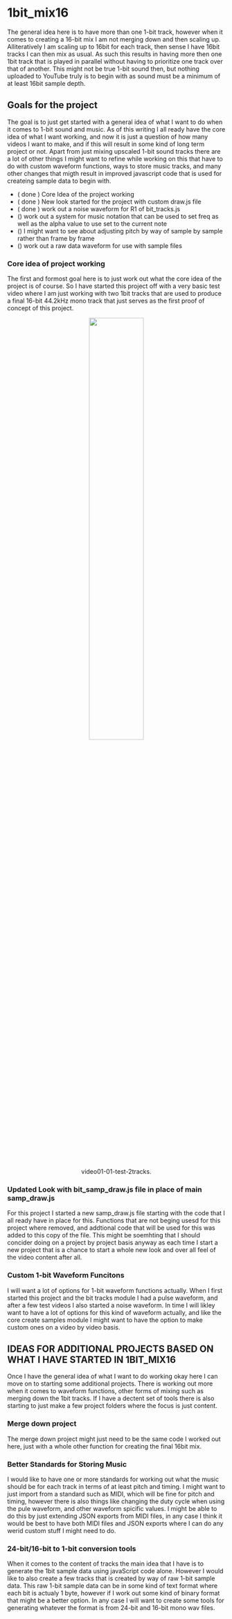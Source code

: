 # 1bit_mix16

The general idea here is to have more than one 1-bit track, however when it comes to creating a 16-bit mix I am not merging down and then scaling up. Alliteratively I am scaling up to 16bit for each track, then sense I have 16bit tracks I can then mix as usual. As such this results in having more then one 1bit track that is played in parallel without having to prioritize one track over that of another. This might not be true 1-bit sound then, but nothing uploaded to YouTube truly is to begin with as sound must be a minimum of at least 16bit sample depth.

## Goals for the project

The goal is to just get started with a general idea of what I want to do when it comes to 1-bit sound and music. As of this writing I all ready have the core idea of what I want working, and now it is just a question of how many videos I want to make, and if this will result in some kind of long term project or not. Apart from just mixing upscaled 1-bit sound tracks there are a lot of other things I might want to refine while working on this that have to do with custom waveform functions, ways to store music tracks, and many other changes that migth result in improved javascript code that is used for createing sample data to begin with.

  * ( done ) Core Idea of the project working
  * ( done ) New look started for the project with custom draw.js file
  * ( done ) work out a noise waveform for R1 of bit_tracks.js
  * () work out a system for music notation that can be used to set freq as well as the alpha value to use set to the current note
  * () I might want to see about adjusting pitch by way of sample by sample rather than frame by frame
  * () work out a raw data waveform for use with sample files

### Core idea of project working

The first and formost goal here is to just work out what the core idea of the project is of course. So I have started this project off with a very basic test video where I am just working with two 1bit tracks that are used to produce a final 16-bit 44.2kHz mono track that just serves as the first proof of concept of this project.


<div align="center">
      <a href="https://www.youtube.com/watch?v=0Jsbznfcudc">
         <img src="https://img.youtube.com/vi/0Jsbznfcudc/0.jpg" style="width:50%;">
      </a>
    <p>
video01-01-test-2tracks.
    </p>
</div>


### Updated Look with bit_samp_draw.js file in place of main samp_draw.js

For this project I started a new samp_draw.js file starting with the code that I all ready have in place for this. Functions that are not beging usesd for this project where removed, and addtional code that will be used for this was added to this copy of the file. This might be soemhting that I should concider doing on a project by project basis anyway as each time I start a new project that is a chance to start a whole new look and over all feel of the video content after all.

### Custom 1-bit Waveform Funcitons

I will want a lot of options for 1-bit waveform functions actually. When I first started this project and the bit tracks module I had a pulse waveform, and after a few test videos I also started a noise waveform. In time I will likley want to have a lot of options for this kind of waveform actually, and like the core create samples module I might want to have the option to make custom ones on a video by video basis.

## IDEAS FOR ADDITIONAL PROJECTS BASED ON WHAT I HAVE STARTED IN 1BIT_MIX16

Once I have the general idea of what I want to do working okay here I can move on to starting some additional projects. There is working out more when it comes to waveform functions, other forms of mixing such as merging down the 1bit tracks. If I have a dectent set of tools there is also starting to just make a few project folders where the focus is just content.

### Merge down project

The merge down project might just need to be the same code I worked out here, just with a whole other function for creating the final 16bit mix.

### Better Standards for Storing Music

I would like to have one or more standards for working out what the music should be for each track in terms of at least pitch and timing. I might want to just import from a standard such as MIDI, which will be fine for pitch and timing, however there is also things like changing the duty cycle when using the pule waveform, and other waveform spicific values. I might be able to do this by just extending JSON exports from MIDI files, in any case I think it would be best to have both MIDI files and JSON exports where I can do any werid custom stuff I might need to do.

### 24-bit/16-bit to 1-bit conversion tools

When it comes to the content of tracks the main idea that I have is to generate the 1bit sample data using javaScript code alone. However I would like to also create a few tracks that is created by way of raw 1-bit sample data. This raw 1-bit sample data can be in some kind of text format where each bit is actualy 1 byte, however if I work out some kind of binary format that might be a better option. In any case I will want to create some tools for generating whatever the format is from 24-bit and 16-bit mono wav files.


